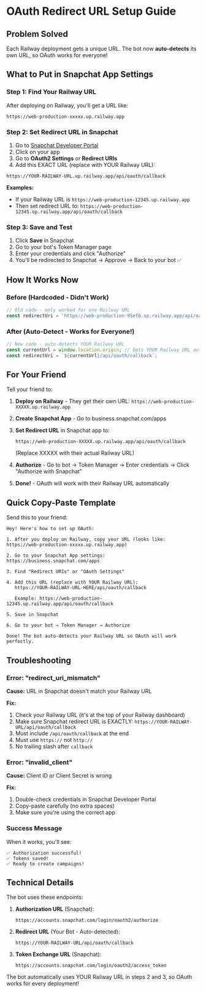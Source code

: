 # OAuth Redirect URL Setup Guide

## Problem Solved
Each Railway deployment gets a unique URL. The bot now **auto-detects** its own URL, so OAuth works for everyone!

## What to Put in Snapchat App Settings

### Step 1: Find Your Railway URL
After deploying on Railway, you'll get a URL like:
```
https://web-production-xxxxx.up.railway.app
```

### Step 2: Set Redirect URL in Snapchat
1. Go to [Snapchat Developer Portal](https://business.snapchat.com/apps)
2. Click on your app
3. Go to **OAuth2 Settings** or **Redirect URIs**
4. Add this EXACT URL (replace with YOUR Railway URL):

```
https://YOUR-RAILWAY-URL.up.railway.app/api/oauth/callback
```

**Examples:**
- If your Railway URL is `https://web-production-12345.up.railway.app`
- Then set redirect URL to: `https://web-production-12345.up.railway.app/api/oauth/callback`

### Step 3: Save and Test
1. Click **Save** in Snapchat
2. Go to your bot's Token Manager page
3. Enter your credentials and click "Authorize"
4. You'll be redirected to Snapchat → Approve → Back to your bot ✅

## How It Works Now

### Before (Hardcoded - Didn't Work)
```javascript
// Old code - only worked for one Railway URL
const redirectUri = 'https://web-production-95efb.up.railway.app/api/oauth/callback'
```

### After (Auto-Detect - Works for Everyone!)
```javascript
// New code - auto-detects YOUR Railway URL
const currentUrl = window.location.origin; // Gets YOUR Railway URL automatically
const redirectUri = `${currentUrl}/api/oauth/callback`;
```

## For Your Friend

Tell your friend to:

1. **Deploy on Railway** - They get their own URL: `https://web-production-XXXXX.up.railway.app`

2. **Create Snapchat App** - Go to business.snapchat.com/apps

3. **Set Redirect URL** in Snapchat app to:
   ```
   https://web-production-XXXXX.up.railway.app/api/oauth/callback
   ```
   (Replace XXXXX with their actual Railway URL)

4. **Authorize** - Go to bot → Token Manager → Enter credentials → Click "Authorize with Snapchat"

5. **Done!** - OAuth will work with their Railway URL automatically

## Quick Copy-Paste Template

Send this to your friend:

```
Hey! Here's how to set up OAuth:

1. After you deploy on Railway, copy your URL (looks like: https://web-production-xxxxx.up.railway.app)

2. Go to your Snapchat App settings: https://business.snapchat.com/apps

3. Find "Redirect URIs" or "OAuth Settings"

4. Add this URL (replace with YOUR Railway URL):
   https://YOUR-RAILWAY-URL-HERE/api/oauth/callback

   Example: https://web-production-12345.up.railway.app/api/oauth/callback

5. Save in Snapchat

6. Go to your bot → Token Manager → Authorize

Done! The bot auto-detects your Railway URL so OAuth will work perfectly.
```

## Troubleshooting

### Error: "redirect_uri_mismatch"
**Cause:** URL in Snapchat doesn't match your Railway URL

**Fix:**
1. Check your Railway URL (it's at the top of your Railway dashboard)
2. Make sure Snapchat redirect URL is EXACTLY: `https://YOUR-RAILWAY-URL/api/oauth/callback`
3. Must include `/api/oauth/callback` at the end
4. Must use `https://` not `http://`
5. No trailing slash after `callback`

### Error: "invalid_client"
**Cause:** Client ID or Client Secret is wrong

**Fix:**
1. Double-check credentials in Snapchat Developer Portal
2. Copy-paste carefully (no extra spaces)
3. Make sure you're using the correct app

### Success Message
When it works, you'll see:
```
✅ Authorization successful!
✅ Tokens saved!
✅ Ready to create campaigns!
```

## Technical Details

The bot uses these endpoints:

1. **Authorization URL** (Snapchat):
   ```
   https://accounts.snapchat.com/login/oauth2/authorize
   ```

2. **Redirect URL** (Your Bot - Auto-detected):
   ```
   https://YOUR-RAILWAY-URL/api/oauth/callback
   ```

3. **Token Exchange URL** (Snapchat):
   ```
   https://accounts.snapchat.com/login/oauth2/access_token
   ```

The bot automatically uses YOUR Railway URL in steps 2 and 3, so OAuth works for every deployment!
